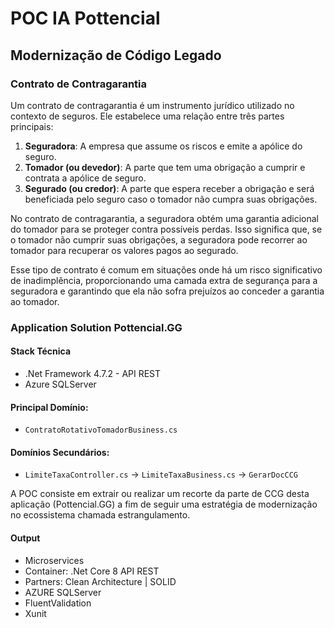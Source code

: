 # POC IA Pottencial

## Modernização de Código Legado

### Contrato de Contragarantia

Um contrato de contragarantia é um instrumento jurídico utilizado no contexto de seguros. Ele estabelece uma relação entre três partes principais:

1. **Seguradora**: A empresa que assume os riscos e emite a apólice do seguro.
2. **Tomador (ou devedor)**: A parte que tem uma obrigação a cumprir e contrata a apólice de seguro.
3. **Segurado (ou credor)**: A parte que espera receber a obrigação e será beneficiada pelo seguro caso o tomador não cumpra suas obrigações.

No contrato de contragarantia, a seguradora obtém uma garantia adicional do tomador para se proteger contra possíveis perdas. Isso significa que, se o tomador não cumprir suas obrigações, a seguradora pode recorrer ao tomador para recuperar os valores pagos ao segurado.

Esse tipo de contrato é comum em situações onde há um risco significativo de inadimplência, proporcionando uma camada extra de segurança para a seguradora e garantindo que ela não sofra prejuízos ao conceder a garantia ao tomador.

### Application Solution Pottencial.GG 

#### Stack Técnica
- .Net Framework 4.7.2 - API REST
- Azure SQLServer

#### Principal Domínio: 
- `ContratoRotativoTomadorBusiness.cs`

#### Domínios Secundários: 
- `LimiteTaxaController.cs` -> `LimiteTaxaBusiness.cs` -> `GerarDocCCG`

A POC consiste em extrair ou realizar um recorte da parte de CCG desta aplicação (Pottencial.GG) a fim de seguir uma estratégia de modernização no ecossistema chamada estrangulamento.

#### Output
- Microservices
- Container: .Net Core 8 API REST 
- Partners: Clean Architecture | SOLID
- AZURE SQLServer
- FluentValidation
- Xunit